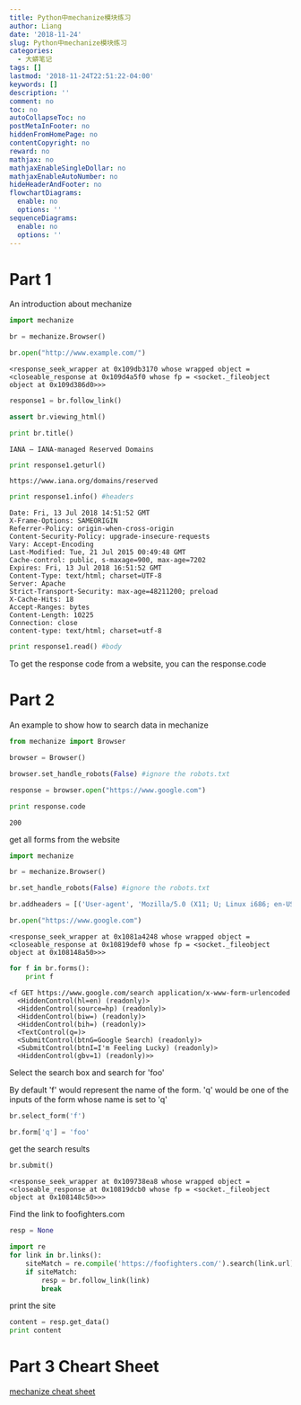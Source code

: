 ```yaml
---
title: Python中mechanize模块练习
author: Liang
date: '2018-11-24'
slug: Python中mechanize模块练习
categories:
  - 大蟒笔记
tags: []
lastmod: '2018-11-24T22:51:22-04:00'
keywords: []
description: ''
comment: no
toc: no
autoCollapseToc: no
postMetaInFooter: no
hiddenFromHomePage: no
contentCopyright: no
reward: no
mathjax: no
mathjaxEnableSingleDollar: no
mathjaxEnableAutoNumber: no
hideHeaderAndFooter: no
flowchartDiagrams:
  enable: no
  options: ''
sequenceDiagrams:
  enable: no
  options: ''
---
```


# Part 1
An introduction about mechanize


```python
import mechanize
```


```python
br = mechanize.Browser()
```


```python
br.open("http://www.example.com/")
```




    <response_seek_wrapper at 0x109db3170 whose wrapped object = <closeable_response at 0x109d4a5f0 whose fp = <socket._fileobject object at 0x109d386d0>>>




```python
response1 = br.follow_link()
```


```python
assert br.viewing_html()
```


```python
print br.title()
```

    IANA — IANA-managed Reserved Domains



```python
print response1.geturl()
```

    https://www.iana.org/domains/reserved



```python
print response1.info() #headers
```

    Date: Fri, 13 Jul 2018 14:51:52 GMT
    X-Frame-Options: SAMEORIGIN
    Referrer-Policy: origin-when-cross-origin
    Content-Security-Policy: upgrade-insecure-requests
    Vary: Accept-Encoding
    Last-Modified: Tue, 21 Jul 2015 00:49:48 GMT
    Cache-control: public, s-maxage=900, max-age=7202
    Expires: Fri, 13 Jul 2018 16:51:52 GMT
    Content-Type: text/html; charset=UTF-8
    Server: Apache
    Strict-Transport-Security: max-age=48211200; preload
    X-Cache-Hits: 18
    Accept-Ranges: bytes
    Content-Length: 10225
    Connection: close
    content-type: text/html; charset=utf-8
    



```python
print response1.read() #body
```
    


To get the response code from a website, you can the response.code

# Part 2 

An example to show how to search data in mechanize


```python
from mechanize import Browser
```


```python
browser = Browser()
```


```python
browser.set_handle_robots(False) #ignore the robots.txt
```


```python
response = browser.open("https://www.google.com")
```


```python
print response.code
```

    200


get all forms from the website


```python
import mechanize
```


```python
br = mechanize.Browser()
```


```python
br.set_handle_robots(False) #ignore the robots.txt
```


```python
br.addheaders = [('User-agent', 'Mozilla/5.0 (X11; U; Linux i686; en-US; rv:1.9.0.1) Gecko/2008071615 Fedora/3.0.1-1.fc9 Firefox/3.0.1')] # Google demands a user-agent that isn't a robot
```


```python
br.open("https://www.google.com")
```




    <response_seek_wrapper at 0x1081a4248 whose wrapped object = <closeable_response at 0x10819def0 whose fp = <socket._fileobject object at 0x108148a50>>>




```python
for f in br.forms():
    print f
```

    <f GET https://www.google.com/search application/x-www-form-urlencoded
      <HiddenControl(hl=en) (readonly)>
      <HiddenControl(source=hp) (readonly)>
      <HiddenControl(biw=) (readonly)>
      <HiddenControl(bih=) (readonly)>
      <TextControl(q=)>
      <SubmitControl(btnG=Google Search) (readonly)>
      <SubmitControl(btnI=I'm Feeling Lucky) (readonly)>
      <HiddenControl(gbv=1) (readonly)>>


Select the search box and search for 'foo'

By default 'f' would represent the name of the form. 'q' would be one of the inputs of the form whose name is set to 'q'


```python
br.select_form('f')
```


```python
br.form['q'] = 'foo'
```

get the search results


```python
br.submit()
```




    <response_seek_wrapper at 0x109738ea8 whose wrapped object = <closeable_response at 0x10819dcb0 whose fp = <socket._fileobject object at 0x108148c50>>>



Find the link to foofighters.com


```python
resp = None
```


```python
import re
for link in br.links():
    siteMatch = re.compile('https://foofighters.com/').search(link.url)
    if siteMatch:
        resp = br.follow_link(link)
        break
```

print the site 


```python
content = resp.get_data()
print content
```

    


# Part 3 Cheart Sheet
[mechanize cheat sheet](http://www.pythonforbeginners.com/cheatsheet/python-mechanize-cheat-sheet)
